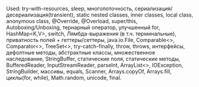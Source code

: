 Used: try-with-resources, sleep, многопоточность, сериализация/десериализация(transient), static nested classes, inner classes, local class, anonymous class, @Override, @Overload, super/this, Autoboxing/Unboxing, тернарный оператор, улучшенный for, HashMap<K,V>, switch, Лямбда-выражения (в т.ч. терминальные), приватность полей + геттеры/сеттеры, java.io.File, Comparable<>, Comparator<>, TreeSet<>, try-catch-finally, throw, throws, интерфейсы, дефолтные методы, абстрактные классы, множественное наследование, StringBuffer, статические поля, статические методы, BufferedReader, InputStreamReader, parseInt, ArrayList<>, IOException, StringBuilder, массивы, equals, Scanner, Arrays.copyOf, Arrays.fill, циклы(for, while), Math.random, unicode, final.
